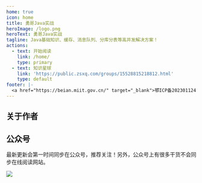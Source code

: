 ```yaml
---
home: true
icon: home
title: 勇哥Java实战
heroImage: /logo.png
heroText: 勇哥Java实战
tagline: Java基础知识、缓存、消息队列、分库分表等高并发解决方案！
actions:
  - text: 开始阅读
    link: /home/
    type: primary
  - text: 知识星球
    link: 'https://public.zsxq.com/groups/15528815218812.html'
    type: default
footer: |-
  <a href="https://beian.miit.gov.cn/" target="_blank">鄂ICP备2023011240号-1</a> | 主题: <a href="https://vuepress-theme-hope.github.io/v2/" target="_blank">VuePress Theme Hope</a>
---
```


## 关于作者

<!--- [我曾经也是网瘾少年](./about-the-author/internet-addiction-teenager.md)-->
<!--- [害，毕业三年了！](./about-the-author/my-college-life.md)-->
<!--- [我的知识星球快 3 岁了！](./about-the-author/zhishixingqiu-two-years.md)-->
<!--- [坚持写技术博客六年了](./about-the-author/writing-technology-blog-six-years.md)-->

<!--## 知识星球-->

<!--对于准备面试的同学来说，强烈推荐我创建的一个纯粹的[Java 面试知识星球](./about-the-author/zhishixingqiu-two-years.md)，干货非常多，学习氛围也很不错！-->

<!--下面是星球提供的部分服务（点击下方图片即可获取知识星球的详细介绍）：-->

<!--[![星球服务](https://oss.javaguide.cn/xingqiu/xingqiufuwu.png)](./about-the-author/zhishixingqiu-two-years.md)-->

## 公众号

最新更新会第一时间同步在公众号，推荐关注！另外，公众号上有很多干货不会同步在线阅读网站。

![](https://javayong.cn/pics/zhihu/gongzhonghao.webp)


